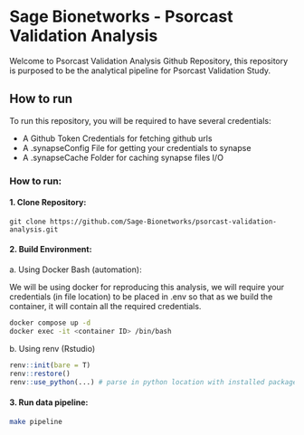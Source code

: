 # Sage Bionetworks - Psorcast Validation Analysis
Welcome to Psorcast Validation Analysis Github Repository, this repository is purposed to be the analytical pipeline for Psorcast Validation Study.

## How to run
To run this repository, you will be required to have several credentials:
- A Github Token Credentials for fetching github urls
- A .synapseConfig File for getting your credentials to synapse
- A .synapseCache Folder for caching synapse files I/O

### How to run:

#### 1. Clone Repository:
```git
git clone https://github.com/Sage-Bionetworks/psorcast-validation-analysis.git
```

#### 2. Build Environment:

a. Using Docker Bash (automation):

We will be using docker for reproducing this analysis, we will require your credentials (in file location)
to be placed in .env so that as we build the container, it will contain all the required credentials.

```zsh
docker compose up -d
docker exec -it <container ID> /bin/bash
```

b. Using renv (Rstudio)
```R
renv::init(bare = T)
renv::restore()
renv::use_python(...) # parse in python location with installed packages from requirements.txt
```

#### 3. Run data pipeline:
```zsh
make pipeline
```

